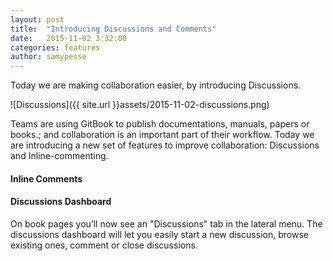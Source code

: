 ```yaml
---
layout: post
title:  "Introducing Discussions and Comments"
date:   2015-11-02 3:32:00
categories: features
author: samypesse
---
```


Today we are making collaboration easier, by introducing Discussions.

<!-- more -->

![Discussions]({{ site.url }}assets/2015-11-02-discussions.png)

Teams are using GitBook to publish documentations, manuals, papers or books.; and collaboration is an important part of their workflow. Today we are introducing a new set of features to improve collaboration: Discussions and Inline-commenting.

#### Inline Comments


#### Discussions Dashboard

On book pages you’ll now see an "Discussions" tab in the lateral menu. The discussions dashboard will let you easily start a new discussion, browse existing ones, comment or close discussions.


